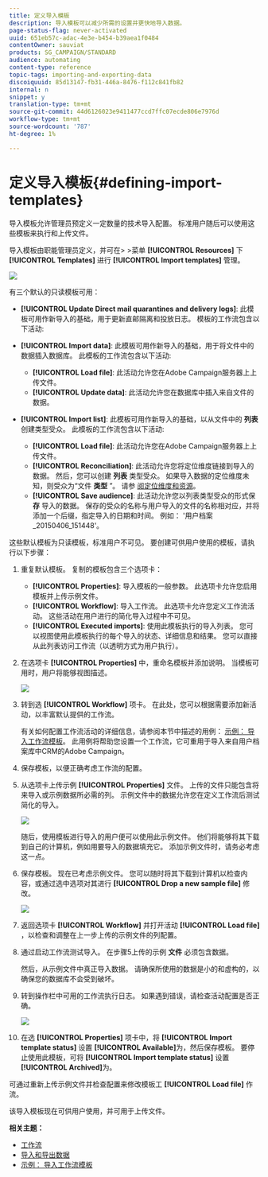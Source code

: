 ```yaml
---
title: 定义导入模板
description: 导入模板可以减少所需的设置并更快地导入数据。
page-status-flag: never-activated
uuid: 651eb57c-adac-4e3e-b454-b39aea1f0484
contentOwner: sauviat
products: SG_CAMPAIGN/STANDARD
audience: automating
content-type: reference
topic-tags: importing-and-exporting-data
discoiquuid: 85d13147-fb31-446a-8476-f112c841fb82
internal: n
snippet: y
translation-type: tm+mt
source-git-commit: 44d6126023e9411477ccd7ffc07ecde806e7976d
workflow-type: tm+mt
source-wordcount: '787'
ht-degree: 1%

---
```



# 定义导入模板{#defining-import-templates}

导入模板允许管理员预定义一定数量的技术导入配置。 标准用户随后可以使用这些模板来执行和上传文件。

导入模板由职能管理员定义，并可在> >菜单 **[!UICONTROL Resources]** 下 **[!UICONTROL Templates]** 进行 **[!UICONTROL Import templates]** 管理。

![](assets/import_template_list.png)

有三个默认的只读模板可用：

* **[!UICONTROL Update Direct mail quarantines and delivery logs]**: 此模板可用作新导入的基础，用于更新直邮隔离和投放日志。 模板的工作流包含以下活动:
* **[!UICONTROL Import data]**: 此模板可用作新导入的基础，用于将文件中的数据插入数据库。 此模板的工作流包含以下活动:

   * **[!UICONTROL Load file]**: 此活动允许您在Adobe Campaign服务器上上传文件。
   * **[!UICONTROL Update data]**: 此活动允许您在数据库中插入来自文件的数据。

* **[!UICONTROL Import list]**: 此模板可用作新导入的基础，以从文件中的 **列表** 创建类型受众。 此模板的工作流包含以下活动:

   * **[!UICONTROL Load file]**: 此活动允许您在Adobe Campaign服务器上上传文件。
   * **[!UICONTROL Reconciliation]**: 此活动允许您将定位维度链接到导入的数据。 然后，您可以创建 **列表** 类型受众。 如果导入数据的定位维度未知，则受众为“文件 **类型** ”。 请参 [阅定位维度和资源](../../automating/using/query.md#targeting-dimensions-and-resources)。
   * **[!UICONTROL Save audience]**: 此活动允许您以列表类型受众的形式保 **存** 导入的数据。 保存的受众的名称与用户导入的文件的名称相对应，并将添加一个后缀，指定导入的日期和时间。 例如： &#39;用户档案_20150406_151448&#39;。

这些默认模板为只读模板，标准用户不可见。 要创建可供用户使用的模板，请执行以下步骤：

1. 重复默认模板。 复制的模板包含三个选项卡：

   * **[!UICONTROL Properties]**: 导入模板的一般参数。 此选项卡允许您启用模板并上传示例文件。
   * **[!UICONTROL Workflow]**: 导入工作流。 此选项卡允许您定义工作流活动。 这些活动在用户进行的简化导入过程中不可见。
   * **[!UICONTROL Executed imports]**: 使用此模板执行的导入列表。 您可以视图使用此模板执行的每个导入的状态、详细信息和结果。 您可以直接从此列表访问工作流（以透明方式为用户执行）。

1. 在选项卡 **[!UICONTROL Properties]** 中，重命名模板并添加说明。 当模板可用时，用户将能够视图描述。

   ![](assets/simplified_import_model1.png)

1. 转到选 **[!UICONTROL Workflow]** 项卡。 在此处，您可以根据需要添加新活动，以丰富默认提供的工作流。

   有关如何配置工作流活动的详细信息，请参阅本节中描述的用例： [示例： 导入工作流模板](../../automating/using/creating-import-workflow-templates.md)。 此用例将帮助您设置一个工作流，它可重用于导入来自用户档案库中CRM的Adobe Campaign。

1. 保存模板，以便正确考虑工作流的配置。
1. 从选项卡上传示例 **[!UICONTROL Properties]** 文件。 上传的文件只能包含将来导入或示例数据所必需的列。 示例文件中的数据允许您在定义工作流后测试简化的导入。

   ![](assets/import_template_sample.png)

   随后，使用模板进行导入的用户便可以使用此示例文件。 他们将能够将其下载到自己的计算机，例如用要导入的数据填充它。 添加示例文件时，请务必考虑这一点。

1. 保存模板。 现在已考虑示例文件。 您可以随时将其下载到计算机以检查内容，或通过选中选项对其进行 **[!UICONTROL Drop a new sample file]** 修改。

   ![](assets/simplified_import_model2.png)

1. 返回选项卡 **[!UICONTROL Workflow]** 并打开活动 **[!UICONTROL Load file]** ，以检查和调整在上一步上传的示例文件的列配置。
1. 通过启动工作流测试导入。 在步骤5上传的示例 **文件** 必须包含数据。

   然后，从示例文件中真正导入数据。 请确保所使用的数据是小的和虚构的，以确保您的数据库不会受到破坏。

1. 转到操作栏中可用的工作流执行日志。 如果遇到错误，请检查活动配置是否正确。

   ![](assets/simplified_import_model3.png)

1. 在选 **[!UICONTROL Properties]** 项卡中，将 **[!UICONTROL Import template status]** 设置 **[!UICONTROL Available]**&#x200B;为，然后保存模板。 要停止使用此模板，可将 **[!UICONTROL Import template status]** 设置 **[!UICONTROL Archived]**&#x200B;为。

可通过重新上传示例文件并检查配置来修改模板工 **[!UICONTROL Load file]** 作流。

该导入模板现在可供用户使用，并可用于上传文件。

**相关主题：**

* [工作流](../../automating/using/get-started-workflows.md)
* [导入和导出数据](../../automating/using/about-data-import-and-export.md)
* [示例： 导入工作流模板](../../automating/using/creating-import-workflow-templates.md)

